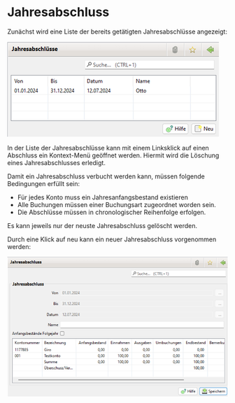 # Jahresabschluss

Zunächst wird eine Liste der bereits getätigten Jahresabschlüsse angezeigt:

![](../../assets/jahresabschluesse.png)

In der Liste der Jahresabschlüsse kann mit einem Linksklick auf einen Abschluss ein Kontext-Menü geöffnet werden. Hiermit wird die Löschung eines Jahresabschlusses erledigt.

Damit ein Jahresabschluss verbucht werden kann, müssen folgende Bedingungen erfüllt sein:

* Für jedes Konto muss ein Jahresanfangsbestand existieren
* Alle Buchungen müssen einer Buchungsart zugeordnet worden sein.
* Die Abschlüsse müssen in chronologischer Reihenfolge erfolgen.

Es kann jeweils nur der neuste Jahresabschluss gelöscht werden.

Durch eine Klick auf neu kann ein neuer Jahresabschluss vorgenommen werden:

![](../../assets/jahresabschluss.png)

